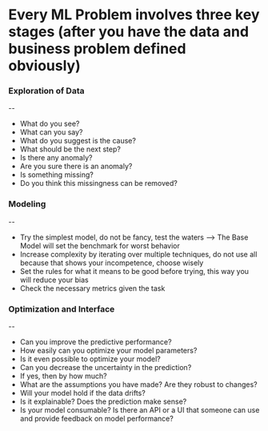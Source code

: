 # Every ML Problem involves **three** key stages (after you have the data and business problem defined obviously)

### Exploration of Data
--

- What do you see?
- What can you say?
- What do you suggest is the cause?
- What should be the next step?
- Is there any anomaly?
- Are you sure there is an anomaly?
- Is something missing?
- Do you think this missingness can be removed?

### Modeling
--

- Try the simplest model, do not be fancy, test the waters --> The Base Model will set the benchmark for worst behavior
- Increase complexity by iterating over multiple techniques, do not use all because that shows your incompetence, choose wisely
- Set the rules for what it means to be good before trying, this way you will reduce your bias
- Check the necessary metrics given the task

### Optimization and Interface
--

- Can you improve the predictive performance?
- How easily can you optimize your model parameters? 
- Is it even possible to optimize your model?
- Can you decrease the uncertainty in the prediction?
- If yes, then by how much?
- What are the assumptions you have made? Are they robust to changes?
- Will your model hold if the data drifts?
- Is it explainable? Does the prediction make sense?
- Is your model consumable? Is there an API or a UI that someone can use and provide feedback on model performance?